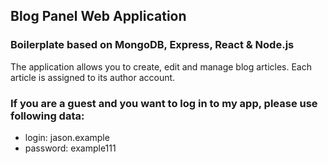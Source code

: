 ## Blog Panel Web Application
### Boilerplate based on MongoDB, Express, React & Node.js

The application allows you to create, edit and manage blog articles. Each article is assigned to its author account.

### If you are a guest and you want to log in to my app, please use following data:
- login: jason.example
- password: example111
